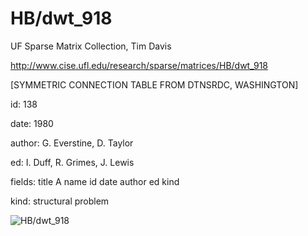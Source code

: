# HB/dwt_918

 UF Sparse Matrix Collection, Tim Davis

 http://www.cise.ufl.edu/research/sparse/matrices/HB/dwt_918

 [SYMMETRIC CONNECTION TABLE FROM DTNSRDC, WASHINGTON]

 id: 138

 date: 1980

 author: G. Everstine, D. Taylor

 ed: I. Duff, R. Grimes, J. Lewis

 fields: title A name id date author ed kind

 kind: structural problem

![HB/dwt_918](http://yifanhu.net/GALLERY/GRAPHS/GIF_SMALL/HB@dwt_918.gif)
